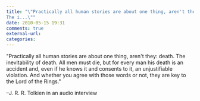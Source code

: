 ```yaml
---
title: "\"Practically all human stories are about one thing, aren't they: death. 
The i...\""
date: 2010-05-15 19:31
comments: true
external-url:
categories:
---
```

"Practically all human stories are about one thing, aren't they: death. The inevitability of death. All men must die, but for every man his death is an accident and, even if he knows it and consents to it, an unjustifiable violation. And whether you agree with those words or not, they are key to the Lord of the Rings."

–J. R. R. Tolkien in an audio interview
